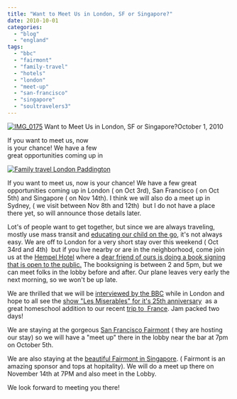 ```yaml
---
title: "Want to Meet Us in London, SF or Singapore?"
date: 2010-10-01
categories: 
  - "blog"
  - "england"
tags: 
  - "bbc"
  - "fairmont"
  - "family-travel"
  - "hotels"
  - "london"
  - "meet-up"
  - "san-francisco"
  - "singapore"
  - "soultravelers3"
---
```


 [![IMG_0175](https://pub-ac94b3f306b24c0dba4238943c97f2e1.r2.dev/6a00e5502a95078833013487e51c3c970c.jpg "IMG_0175")](https://pub-ac94b3f306b24c0dba4238943c97f2e1.r2.dev/6a00e5502a95078833013487e51c3c970c.jpg) Want to Meet Us in London, SF or Singapore?October 1, 2010 

If you want to meet us, now  
is your chance! We have a few  
great opportunities coming up in 

<!--more-->

[![Family travel London Paddington](https://pub-ac94b3f306b24c0dba4238943c97f2e1.r2.dev/6a00e5502a95078833013487e51d40970c.jpg "Family travel London Paddington")](https://pub-ac94b3f306b24c0dba4238943c97f2e1.r2.dev/6a00e5502a95078833013487e51d40970c.jpg)

If you want to meet us, now is your chance! We have a few great opportunities coming up in London ( on Oct 3rd), San Francisco ( on Oct 5th) and Singapore ( on Nov 14th). I think we will also do a meet up in Sydney, ( we visit between Nov 8th and 12th)  but I do not have a place there yet, so will announce those details later.

Lot's of people want to get together, but since we are always traveling, mostly use mass transit and [educating our child on the go](http://soultravelers3new.local/2010/04/family-travel-homeschool-education-global-students-lifestyle-design-location-independent-4hww-around.html), it's not always easy. We are off to London for a very short stay over this weekend ( Oct 34rd and 4th)  but if you live nearby or are in the neighborhood, come join us at the [Hempel Hotel](http://www.the-hempel.co.uk/) where a [dear friend of ours is doing a book signing that is open to the public.](http://www.msia.org/Event/detail/314) The booksigning is between 2 and 5pm, but we can meet folks in the lobby before and after. Our plane leaves very early the next morning, so we won't be up late.

We are thrilled that we will be [interviewed by the BBC](http://www.bbc.co.uk/) while in London and hope to all see the [show "Les Miserables" for it's 25th anniversary](http://www.lesmis.com/)  as a great homeschool addition to our recent [trip to  France](https://pub-ac94b3f306b24c0dba4238943c97f2e1.r2.dev/soultravelers3/france/index.html). Jam packed two days!

We are staying at the gorgeous [San Francisco Fairmont](http://www.fairmont.com/sanfrancisco) ( they are hosting our stay) so we will have a "meet up" there in the lobby near the bar at 7pm on October 5th.

We are also staying at the [beautiful Fairmont in Singapore](http://www.fairmont.com/singapore). ( Fairmont is an amazing sponsor and tops at hopitality). We will do a meet up there on November 14th at 7PM and also meet in the Lobby.

We look forward to meeting you there!
